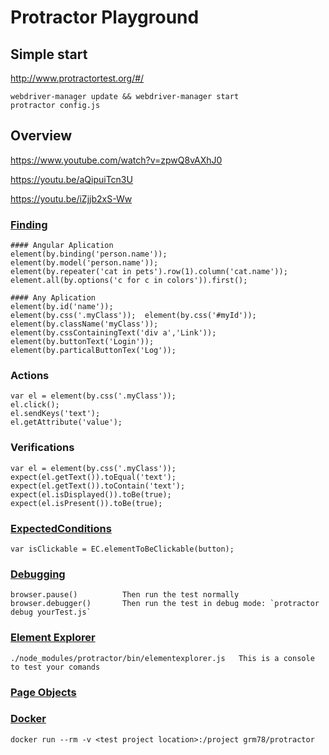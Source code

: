 # Protractor Playground

## Simple start
http://www.protractortest.org/#/

```
webdriver-manager update && webdriver-manager start
protractor config.js
```

## Overview
https://www.youtube.com/watch?v=zpwQ8vAXhJ0

https://youtu.be/aQipuiTcn3U

https://youtu.be/iZjjb2xS-Ww


### [Finding](http://www.protractortest.org/#/api?view=ProtractorBy) 
	#### Angular Aplication
	element(by.binding('person.name'));
	element(by.model('person.name'));
	element(by.repeater('cat in pets').row(1).column('cat.name'));
	element.all(by.options('c for c in colors')).first();
	
	#### Any Aplication
	element(by.id('name'));
	element(by.css('.myClass'));  element(by.css('#myId'));
	element(by.className('myClass'));
	element(by.cssContainingText('div a','Link'));
	element(by.buttonText('Login'));
	element(by.particalButtonTex('Log'));
	
### Actions
	var el = element(by.css('.myClass'));
	el.click();
	el.sendKeys('text');
	el.getAttribute('value');
	
### Verifications
	var el = element(by.css('.myClass'));
	expect(el.getText()).toEqual('text');
	expect(el.getText()).toContain('text');
	expect(el.isDisplayed()).toBe(true);
	expect(el.isPresent()).toBe(true);
	
### [ExpectedConditions](http://www.protractortest.org/#/api?view=ProtractorExpectedConditions)
	var isClickable = EC.elementToBeClickable(button);

### [Debugging](https://github.com/angular/protractor/blob/master/docs/debugging.md)
	browser.pause()          Then run the test normally
    browser.debugger()       Then run the test in debug mode: `protractor debug yourTest.js`

### [Element Explorer](https://www.youtube.com/watch?v=ZLO6bDaRip4)
    ./node_modules/protractor/bin/elementexplorer.js   This is a console to test your comands
    
### [Page Objects](https://github.com/angular/protractor/blob/master/docs/page-objects.md#with-pageobjects)


### [Docker](https://hub.docker.com/r/grm78/protractor/)
```
docker run --rm -v <test project location>:/project grm78/protractor
```